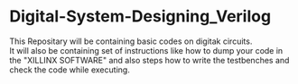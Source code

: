 # Digital-System-Designing_Verilog
This Repositary will be containing basic codes on digitak circuits. 
<br>
It will also be containing set of instructions like how to dump your code in the "XILLINX SOFTWARE" and also steps how to write the testbenches and check the code while executing.
